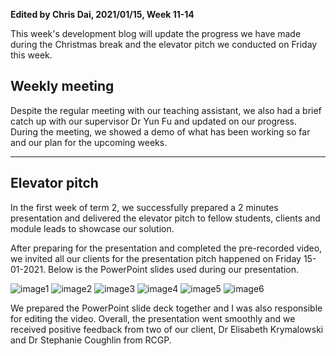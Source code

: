 **Edited by Chris Dai, 2021/01/15, Week 11-14**

This week's development blog will update the progress we have made during the Christmas break and the elevator pitch we conducted on Friday this week.

## Weekly meeting

Despite the regular meeting with our teaching assistant, we also had a brief catch up with our supervisor Dr Yun Fu and updated on our progress. During the meeting, we showed a demo of what has been working so far and our plan for the upcoming weeks.

---

## **Elevator pitch**

In the first week of term 2, we successfully prepared a 2 minutes presentation and delivered the elevator pitch to fellow students, clients and module leads to showcase our solution. 

After preparing for the presentation and completed the pre-recorded video, we invited all our clients for the presentation pitch happened on Friday 15-01-2021. Below is the PowerPoint slides used during our presentation.

![image1](/image_bank/2021-01-15-1.png)
![image2](/image_bank/2021-01-15-2.png)
![image3](/image_bank/2021-01-15-3.png)
![image4](/image_bank/2021-01-15-4.png)
![image5](/image_bank/2021-01-15-5.png)
![image6](/image_bank/2021-01-15-6.png)

We prepared the PowerPoint slide deck together and I was also responsible for editing the video. Overall, the presentation went smoothly and we received positive feedback from two of our client, Dr Elisabeth Krymalowski and Dr Stephanie Coughlin from RCGP.